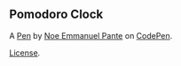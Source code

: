 Pomodoro Clock
--------------


A [Pen](http://codepen.io/neapante/pen/JGdBLR) by [Noe Emmanuel Pante](http://codepen.io/neapante) on [CodePen](http://codepen.io/).

[License](http://codepen.io/neapante/pen/JGdBLR/license).